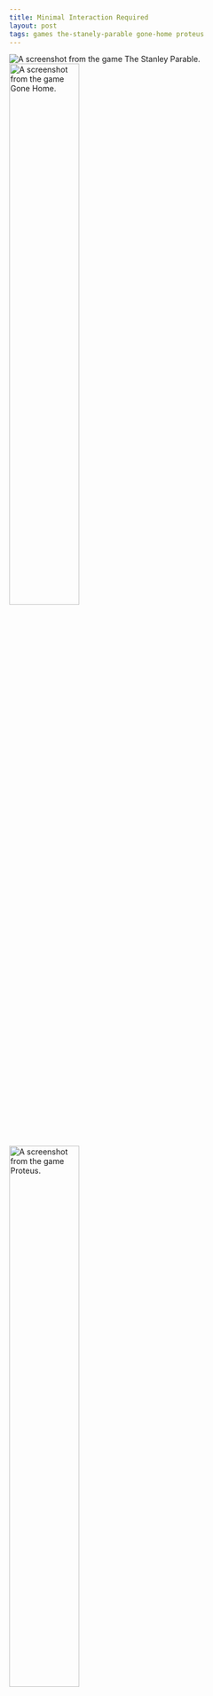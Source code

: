 ```yaml
---
title: Minimal Interaction Required
layout: post
tags: games the-stanely-parable gone-home proteus
---
```


<div class="lightbox">
	<img src="{{ site.baseurl }}/resources/posts/2013-12-16-minimal-interaction-games/stanley.jpg" alt="A screenshot from the game The Stanley Parable."/>
	<img src="{{ site.baseurl }}/resources/posts/2013-12-16-minimal-interaction-games/gone-home.jpg" style="width:50%" alt="A screenshot from the game Gone Home."/>
	<img src="{{ site.baseurl }}/resources/posts/2013-12-16-minimal-interaction-games/proteus.png" style="width:50%" alt="A screenshot from the game Proteus."/>
</div>

It was a bit of an odd year for minimal-interaction games. After **Dear Esther** was released in 2012, provoking questions about whether it should be classed as a game, and whether it was any good, for 2013 we got three similar-ish games being released: **Proteus**, **Gone Home**, and **The Stanley Parable**. What’s most interesting is how they go in completely different directions, with Proteus being more of an abstract art game, acting as an experience rather than a traditional game, Gone Home expanding on (and being more successful at) exploring how a story can be told using only narration and environmental cues, and The Stanley Parable using the reduced actions that the player can make to make a game that tells the story of… well, games and storytelling, I suppose.

I’d heartily recommend Gone Home to anyone interesting in games that tell stories, and not just games with guns, cars, or footballs. The Stanley Parable? That I’d only really recommend to people who really play a lot of games (and again are interested in not shooting people for a bit). Proteus is a bit more of a hard sell, and I’m not too sure of anyone I know who’d really enjoy it. Not to say that I didn’t.
